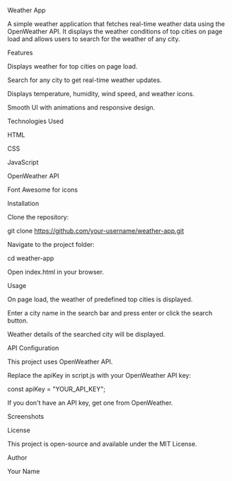 Weather App

A simple weather application that fetches real-time weather data using the OpenWeather API. It displays the weather conditions of top cities on page load and allows users to search for the weather of any city.

Features

Displays weather for top cities on page load.

Search for any city to get real-time weather updates.

Displays temperature, humidity, wind speed, and weather icons.

Smooth UI with animations and responsive design.

Technologies Used

HTML

CSS

JavaScript

OpenWeather API

Font Awesome for icons

Installation

Clone the repository:

git clone https://github.com/your-username/weather-app.git

Navigate to the project folder:

cd weather-app

Open index.html in your browser.

Usage

On page load, the weather of predefined top cities is displayed.

Enter a city name in the search bar and press enter or click the search button.

Weather details of the searched city will be displayed.

API Configuration

This project uses OpenWeather API.

Replace the apiKey in script.js with your OpenWeather API key:

const apiKey = "YOUR_API_KEY";

If you don't have an API key, get one from OpenWeather.

Screenshots



License

This project is open-source and available under the MIT License.

Author

Your Name

